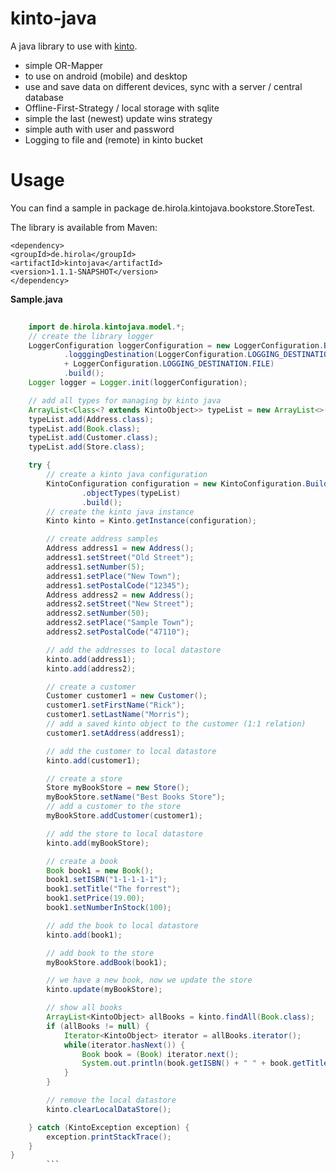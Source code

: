 # kinto-java
A java library to use with [kinto](https://github.com/Kinto/kinto).

- simple OR-Mapper
- to use on android (mobile) and desktop
- use and save data on different devices, sync with a server / central database
- Offline-First-Strategy / local storage with sqlite
- simple the last (newest) update wins strategy
- simple auth with user and password
- Logging to file and (remote) in kinto bucket

Usage
============

You can find a sample in package de.hirola.kintojava.bookstore.StoreTest.

The library is available from Maven:
```
<dependency>
<groupId>de.hirola</groupId>
<artifactId>kintojava</artifactId>
<version>1.1.1-SNAPSHOT</version>
</dependency>
```

**Sample.java**

```java
    
    import de.hirola.kintojava.model.*;
    // create the library logger
    LoggerConfiguration loggerConfiguration = new LoggerConfiguration.Builder("kintojava-logs")
            .logggingDestination(LoggerConfiguration.LOGGING_DESTINATION.CONSOLE 
            + LoggerConfiguration.LOGGING_DESTINATION.FILE)
            .build();
    Logger logger = Logger.init(loggerConfiguration);

    // add all types for managing by kinto java
    ArrayList<Class<? extends KintoObject>> typeList = new ArrayList<>();
    typeList.add(Address.class);
    typeList.add(Book.class);
    typeList.add(Customer.class);
    typeList.add(Store.class);

    try {
        // create a kinto java configuration
        KintoConfiguration configuration = new KintoConfiguration.Builder("StoreTest")
                .objectTypes(typeList)
                .build();
        // create the kinto java instance
        Kinto kinto = Kinto.getInstance(configuration);

        // create address samples
        Address address1 = new Address();
        address1.setStreet("Old Street");
        address1.setNumber(5);
        address1.setPlace("New Town");
        address1.setPostalCode("12345");
        Address address2 = new Address();
        address2.setStreet("New Street");
        address2.setNumber(50);
        address2.setPlace("Sample Town");
        address2.setPostalCode("47110");

        // add the addresses to local datastore
        kinto.add(address1);
        kinto.add(address2);

        // create a customer
        Customer customer1 = new Customer();
        customer1.setFirstName("Rick");
        customer1.setLastName("Morris");
        // add a saved kinto object to the customer (1:1 relation)
        customer1.setAddress(address1);

        // add the customer to local datastore
        kinto.add(customer1);

        // create a store
        Store myBookStore = new Store();
        myBookStore.setName("Best Books Store");
        // add a customer to the store
        myBookStore.addCustomer(customer1);

        // add the store to local datastore
        kinto.add(myBookStore);

        // create a book
        Book book1 = new Book();
        book1.setISBN("1-1-1-1-1");
        book1.setTitle("The forrest");
        book1.setPrice(19.00);
        book1.setNumberInStock(100);

        // add the book to local datastore
        kinto.add(book1);

        // add book to the store
        myBookStore.addBook(book1);

        // we have a new book, now we update the store
        kinto.update(myBookStore);

        // show all books
        ArrayList<KintoObject> allBooks = kinto.findAll(Book.class);
        if (allBooks != null) {
            Iterator<KintoObject> iterator = allBooks.iterator();
            while(iterator.hasNext()) {
                Book book = (Book) iterator.next();
                System.out.println(book.getISBN() + " " + book.getTitle());
            }
        }

        // remove the local datastore
        kinto.clearLocalDataStore();

    } catch (KintoException exception) {
        exception.printStackTrace();
    }
}
        ```

